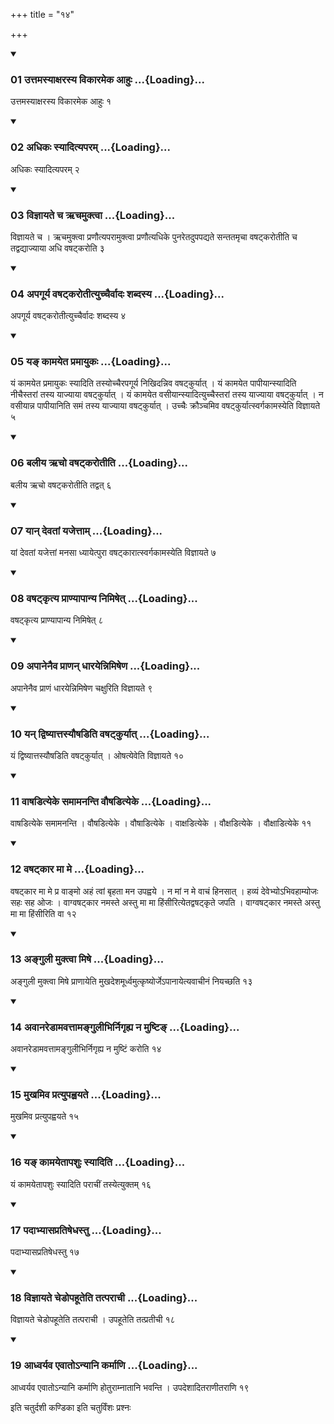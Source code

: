 +++
title = "१४"

+++

<div class="js_include" includetitle="true" newlevelforh1="3" unfilled="" url="/vedAH_yajuH/taittirIyam/sUtram/ApastambaH/shrautam/vishvAsa-prastutiH/24/14/01_uttamasyAxarasya_vikArameka_AhuH.md">
<details open><summary><h3>01 उत्तमस्याक्षरस्य विकारमेक आहुः ...{Loading}...</h3></summary>

उत्तमस्याक्षरस्य विकारमेक आहुः १
</details>
</div>

<div class="js_include collapsed" newlevelforh1="4" title="सर्वाष् टीकाः" url="/vedAH_yajuH/taittirIyam/sUtram/ApastambaH/shrautam/sarvASh_TIkAH/24/14/01_uttamasyAxarasya_vikArameka_AhuH.md"> </div>



<div class="js_include collapsed" newlevelforh1="4" title="मूलम्" url="/vedAH_yajuH/taittirIyam/sUtram/ApastambaH/shrautam/mUlam/24/14/01_uttamasyAxarasya_vikArameka_AhuH.md"> </div>


<div class="js_include" includetitle="true" newlevelforh1="3" unfilled="" url="/vedAH_yajuH/taittirIyam/sUtram/ApastambaH/shrautam/vishvAsa-prastutiH/24/14/02_adhikaH_syAdityaparam.md">
<details open><summary><h3>02 अधिकः स्यादित्यपरम् ...{Loading}...</h3></summary>

अधिकः स्यादित्यपरम् २
</details>
</div>

<div class="js_include collapsed" newlevelforh1="4" title="सर्वाष् टीकाः" url="/vedAH_yajuH/taittirIyam/sUtram/ApastambaH/shrautam/sarvASh_TIkAH/24/14/02_adhikaH_syAdityaparam.md"> </div>



<div class="js_include collapsed" newlevelforh1="4" title="मूलम्" url="/vedAH_yajuH/taittirIyam/sUtram/ApastambaH/shrautam/mUlam/24/14/02_adhikaH_syAdityaparam.md"> </div>


<div class="js_include" includetitle="true" newlevelforh1="3" unfilled="" url="/vedAH_yajuH/taittirIyam/sUtram/ApastambaH/shrautam/vishvAsa-prastutiH/24/14/03_vijnAyate_cha_RchamuktvA.md">
<details open><summary><h3>03 विज्ञायते च ऋचमुक्त्वा ...{Loading}...</h3></summary>

विज्ञायते च । ऋचमुक्त्वा प्रणौत्यपरामुक्त्वा प्रणौत्यधिके पुनरेतदुपपद्यते सन्ततमृचा वषट्करोतीति च तद्वद्याज्याया अधि वषट्करोति ३
</details>
</div>

<div class="js_include collapsed" newlevelforh1="4" title="सर्वाष् टीकाः" url="/vedAH_yajuH/taittirIyam/sUtram/ApastambaH/shrautam/sarvASh_TIkAH/24/14/03_vijnAyate_cha_RchamuktvA.md"> </div>



<div class="js_include collapsed" newlevelforh1="4" title="मूलम्" url="/vedAH_yajuH/taittirIyam/sUtram/ApastambaH/shrautam/mUlam/24/14/03_vijnAyate_cha_RchamuktvA.md"> </div>


<div class="js_include" includetitle="true" newlevelforh1="3" unfilled="" url="/vedAH_yajuH/taittirIyam/sUtram/ApastambaH/shrautam/vishvAsa-prastutiH/24/14/04_apagUrya_vaShaTkarotItyuchchairvAdaH_shabdasya.md">
<details open><summary><h3>04 अपगूर्य वषट्करोतीत्युच्चैर्वादः शब्दस्य ...{Loading}...</h3></summary>

अपगूर्य वषट्करोतीत्युच्चैर्वादः शब्दस्य ४
</details>
</div>

<div class="js_include collapsed" newlevelforh1="4" title="सर्वाष् टीकाः" url="/vedAH_yajuH/taittirIyam/sUtram/ApastambaH/shrautam/sarvASh_TIkAH/24/14/04_apagUrya_vaShaTkarotItyuchchairvAdaH_shabdasya.md"> </div>



<div class="js_include collapsed" newlevelforh1="4" title="मूलम्" url="/vedAH_yajuH/taittirIyam/sUtram/ApastambaH/shrautam/mUlam/24/14/04_apagUrya_vaShaTkarotItyuchchairvAdaH_shabdasya.md"> </div>


<div class="js_include" includetitle="true" newlevelforh1="3" unfilled="" url="/vedAH_yajuH/taittirIyam/sUtram/ApastambaH/shrautam/vishvAsa-prastutiH/24/14/05_ya~N_kAmayeta_pramAyukaH.md">
<details open><summary><h3>05 यङ् कामयेत प्रमायुकः ...{Loading}...</h3></summary>

यं कामयेत प्रमायुकः स्यादिति तस्योच्चैरपगूर्य निखिदन्निव वषट्कुर्यात् । यं कामयेत पापीयान्स्यादिति नीचैस्तरां तस्य याज्याया वषट्कुर्यात् । यं कामयेत वसीयान्स्यादित्युच्चैस्तरां तस्य याज्याया वषट्कुर्यात् । न वसीयान्न पापीयानिति समं तस्य याज्याया वषट्कुर्यात् । उच्चैः क्रौञ्चमिव वषट्कुर्यात्स्वर्गकामस्येति विज्ञायते ५
</details>
</div>

<div class="js_include collapsed" newlevelforh1="4" title="सर्वाष् टीकाः" url="/vedAH_yajuH/taittirIyam/sUtram/ApastambaH/shrautam/sarvASh_TIkAH/24/14/05_ya~N_kAmayeta_pramAyukaH.md"> </div>



<div class="js_include collapsed" newlevelforh1="4" title="मूलम्" url="/vedAH_yajuH/taittirIyam/sUtram/ApastambaH/shrautam/mUlam/24/14/05_ya~N_kAmayeta_pramAyukaH.md"> </div>


<div class="js_include" includetitle="true" newlevelforh1="3" unfilled="" url="/vedAH_yajuH/taittirIyam/sUtram/ApastambaH/shrautam/vishvAsa-prastutiH/24/14/06_balIya_Rcho_vaShaTkarotIti.md">
<details open><summary><h3>06 बलीय ऋचो वषट्करोतीति ...{Loading}...</h3></summary>

बलीय ऋचो वषट्करोतीति तद्वत् ६
</details>
</div>

<div class="js_include collapsed" newlevelforh1="4" title="सर्वाष् टीकाः" url="/vedAH_yajuH/taittirIyam/sUtram/ApastambaH/shrautam/sarvASh_TIkAH/24/14/06_balIya_Rcho_vaShaTkarotIti.md"> </div>



<div class="js_include collapsed" newlevelforh1="4" title="मूलम्" url="/vedAH_yajuH/taittirIyam/sUtram/ApastambaH/shrautam/mUlam/24/14/06_balIya_Rcho_vaShaTkarotIti.md"> </div>


<div class="js_include" includetitle="true" newlevelforh1="3" unfilled="" url="/vedAH_yajuH/taittirIyam/sUtram/ApastambaH/shrautam/vishvAsa-prastutiH/24/14/07_yAn_devatAM_yajettAm.md">
<details open><summary><h3>07 यान् देवतां यजेत्ताम् ...{Loading}...</h3></summary>

यां देवतां यजेत्तां मनसा ध्यायेत्पुरा वषट्कारात्स्वर्गकामस्येति विज्ञायते ७
</details>
</div>

<div class="js_include collapsed" newlevelforh1="4" title="सर्वाष् टीकाः" url="/vedAH_yajuH/taittirIyam/sUtram/ApastambaH/shrautam/sarvASh_TIkAH/24/14/07_yAn_devatAM_yajettAm.md"> </div>



<div class="js_include collapsed" newlevelforh1="4" title="मूलम्" url="/vedAH_yajuH/taittirIyam/sUtram/ApastambaH/shrautam/mUlam/24/14/07_yAn_devatAM_yajettAm.md"> </div>


<div class="js_include" includetitle="true" newlevelforh1="3" unfilled="" url="/vedAH_yajuH/taittirIyam/sUtram/ApastambaH/shrautam/vishvAsa-prastutiH/24/14/08_vaShaTkRtya_prANyApAnya_nimiShet.md">
<details open><summary><h3>08 वषट्कृत्य प्राण्यापान्य निमिषेत् ...{Loading}...</h3></summary>

वषट्कृत्य प्राण्यापान्य निमिषेत् ८
</details>
</div>

<div class="js_include collapsed" newlevelforh1="4" title="सर्वाष् टीकाः" url="/vedAH_yajuH/taittirIyam/sUtram/ApastambaH/shrautam/sarvASh_TIkAH/24/14/08_vaShaTkRtya_prANyApAnya_nimiShet.md"> </div>



<div class="js_include collapsed" newlevelforh1="4" title="मूलम्" url="/vedAH_yajuH/taittirIyam/sUtram/ApastambaH/shrautam/mUlam/24/14/08_vaShaTkRtya_prANyApAnya_nimiShet.md"> </div>


<div class="js_include" includetitle="true" newlevelforh1="3" unfilled="" url="/vedAH_yajuH/taittirIyam/sUtram/ApastambaH/shrautam/vishvAsa-prastutiH/24/14/09_apAnenaiva_prANan_dhArayennimiSheNa.md">
<details open><summary><h3>09 अपानेनैव प्राणन् धारयेन्निमिषेण ...{Loading}...</h3></summary>

अपानेनैव प्राणं धारयेन्निमिषेण चक्षुरिति विज्ञायते ९
</details>
</div>

<div class="js_include collapsed" newlevelforh1="4" title="सर्वाष् टीकाः" url="/vedAH_yajuH/taittirIyam/sUtram/ApastambaH/shrautam/sarvASh_TIkAH/24/14/09_apAnenaiva_prANan_dhArayennimiSheNa.md"> </div>



<div class="js_include collapsed" newlevelforh1="4" title="मूलम्" url="/vedAH_yajuH/taittirIyam/sUtram/ApastambaH/shrautam/mUlam/24/14/09_apAnenaiva_prANan_dhArayennimiSheNa.md"> </div>


<div class="js_include" includetitle="true" newlevelforh1="3" unfilled="" url="/vedAH_yajuH/taittirIyam/sUtram/ApastambaH/shrautam/vishvAsa-prastutiH/24/14/10_yan_dviShyAttasyauShaDiti_vaShaTkuryAt.md">
<details open><summary><h3>10 यन् द्विष्यात्तस्यौषडिति वषट्कुर्यात् ...{Loading}...</h3></summary>

यं द्विष्यात्तस्यौषडिति वषट्कुर्यात् । ओषत्येवेति विज्ञायते १०
</details>
</div>

<div class="js_include collapsed" newlevelforh1="4" title="सर्वाष् टीकाः" url="/vedAH_yajuH/taittirIyam/sUtram/ApastambaH/shrautam/sarvASh_TIkAH/24/14/10_yan_dviShyAttasyauShaDiti_vaShaTkuryAt.md"> </div>



<div class="js_include collapsed" newlevelforh1="4" title="मूलम्" url="/vedAH_yajuH/taittirIyam/sUtram/ApastambaH/shrautam/mUlam/24/14/10_yan_dviShyAttasyauShaDiti_vaShaTkuryAt.md"> </div>


<div class="js_include" includetitle="true" newlevelforh1="3" unfilled="" url="/vedAH_yajuH/taittirIyam/sUtram/ApastambaH/shrautam/vishvAsa-prastutiH/24/14/11_vAShaDityeke_samAmananti_vauShaDityeke.md">
<details open><summary><h3>11 वाषडित्येके समामनन्ति वौषडित्येके ...{Loading}...</h3></summary>

वाषडित्येके समामनन्ति । वौषडित्येके । वौषाडित्येके । वाक्षडित्येके । वौक्षडित्येके । वौक्षाडित्येके ११
</details>
</div>

<div class="js_include collapsed" newlevelforh1="4" title="सर्वाष् टीकाः" url="/vedAH_yajuH/taittirIyam/sUtram/ApastambaH/shrautam/sarvASh_TIkAH/24/14/11_vAShaDityeke_samAmananti_vauShaDityeke.md"> </div>



<div class="js_include collapsed" newlevelforh1="4" title="मूलम्" url="/vedAH_yajuH/taittirIyam/sUtram/ApastambaH/shrautam/mUlam/24/14/11_vAShaDityeke_samAmananti_vauShaDityeke.md"> </div>


<div class="js_include" includetitle="true" newlevelforh1="3" unfilled="" url="/vedAH_yajuH/taittirIyam/sUtram/ApastambaH/shrautam/vishvAsa-prastutiH/24/14/12_vaShaTkAra_mA_me.md">
<details open><summary><h3>12 वषट्कार मा मे ...{Loading}...</h3></summary>

वषट्कार मा मे प्र वाङ्मो अहं त्वां बृहता मन उपह्वये । न मां न मे वाचं हिनसात् । हव्यं देवेभ्योऽभिवहाम्योजः सहः सह ओजः । वाग्वषट्कार नमस्ते अस्तु मा मा हिंसीरित्येतद्वषट्कृते जपति । वाग्वषट्कार नमस्ते अस्तु मा मा हिंसीरिति वा १२
</details>
</div>

<div class="js_include collapsed" newlevelforh1="4" title="सर्वाष् टीकाः" url="/vedAH_yajuH/taittirIyam/sUtram/ApastambaH/shrautam/sarvASh_TIkAH/24/14/12_vaShaTkAra_mA_me.md"> </div>



<div class="js_include collapsed" newlevelforh1="4" title="मूलम्" url="/vedAH_yajuH/taittirIyam/sUtram/ApastambaH/shrautam/mUlam/24/14/12_vaShaTkAra_mA_me.md"> </div>


<div class="js_include" includetitle="true" newlevelforh1="3" unfilled="" url="/vedAH_yajuH/taittirIyam/sUtram/ApastambaH/shrautam/vishvAsa-prastutiH/24/14/13_angulI_muktvA_miShe.md">
<details open><summary><h3>13 अङ्गुली मुक्त्वा मिषे ...{Loading}...</h3></summary>

अङ्गुली मुक्त्वा मिषे प्राणायेति मुखदेशमूर्ध्वमुत्कृष्योर्जेऽपानायेत्यवाचीनं नियच्छति १३
</details>
</div>

<div class="js_include collapsed" newlevelforh1="4" title="सर्वाष् टीकाः" url="/vedAH_yajuH/taittirIyam/sUtram/ApastambaH/shrautam/sarvASh_TIkAH/24/14/13_angulI_muktvA_miShe.md"> </div>



<div class="js_include collapsed" newlevelforh1="4" title="मूलम्" url="/vedAH_yajuH/taittirIyam/sUtram/ApastambaH/shrautam/mUlam/24/14/13_angulI_muktvA_miShe.md"> </div>


<div class="js_include" includetitle="true" newlevelforh1="3" unfilled="" url="/vedAH_yajuH/taittirIyam/sUtram/ApastambaH/shrautam/vishvAsa-prastutiH/24/14/14_avAnareDAmavattAmangulIbhirnigRhya_na_muShTi~N.md">
<details open><summary><h3>14 अवानरेडामवत्तामङ्गुलीभिर्निगृह्य न मुष्टिङ् ...{Loading}...</h3></summary>

अवानरेडामवत्तामङ्गुलीभिर्निगृह्य न मुष्टिं करोति १४
</details>
</div>

<div class="js_include collapsed" newlevelforh1="4" title="सर्वाष् टीकाः" url="/vedAH_yajuH/taittirIyam/sUtram/ApastambaH/shrautam/sarvASh_TIkAH/24/14/14_avAnareDAmavattAmangulIbhirnigRhya_na_muShTi~N.md"> </div>



<div class="js_include collapsed" newlevelforh1="4" title="मूलम्" url="/vedAH_yajuH/taittirIyam/sUtram/ApastambaH/shrautam/mUlam/24/14/14_avAnareDAmavattAmangulIbhirnigRhya_na_muShTi~N.md"> </div>


<div class="js_include" includetitle="true" newlevelforh1="3" unfilled="" url="/vedAH_yajuH/taittirIyam/sUtram/ApastambaH/shrautam/vishvAsa-prastutiH/24/14/15_mukhamiva_pratyupahvayate.md">
<details open><summary><h3>15 मुखमिव प्रत्युपह्वयते ...{Loading}...</h3></summary>

मुखमिव प्रत्युपह्वयते १५
</details>
</div>

<div class="js_include collapsed" newlevelforh1="4" title="सर्वाष् टीकाः" url="/vedAH_yajuH/taittirIyam/sUtram/ApastambaH/shrautam/sarvASh_TIkAH/24/14/15_mukhamiva_pratyupahvayate.md"> </div>



<div class="js_include collapsed" newlevelforh1="4" title="मूलम्" url="/vedAH_yajuH/taittirIyam/sUtram/ApastambaH/shrautam/mUlam/24/14/15_mukhamiva_pratyupahvayate.md"> </div>


<div class="js_include" includetitle="true" newlevelforh1="3" unfilled="" url="/vedAH_yajuH/taittirIyam/sUtram/ApastambaH/shrautam/vishvAsa-prastutiH/24/14/16_ya~N_kAmayetApashuH_syAditi.md">
<details open><summary><h3>16 यङ् कामयेतापशुः स्यादिति ...{Loading}...</h3></summary>

यं कामयेतापशुः स्यादिति पराचीं तस्येत्युक्तम् १६
</details>
</div>

<div class="js_include collapsed" newlevelforh1="4" title="सर्वाष् टीकाः" url="/vedAH_yajuH/taittirIyam/sUtram/ApastambaH/shrautam/sarvASh_TIkAH/24/14/16_ya~N_kAmayetApashuH_syAditi.md"> </div>



<div class="js_include collapsed" newlevelforh1="4" title="मूलम्" url="/vedAH_yajuH/taittirIyam/sUtram/ApastambaH/shrautam/mUlam/24/14/16_ya~N_kAmayetApashuH_syAditi.md"> </div>


<div class="js_include" includetitle="true" newlevelforh1="3" unfilled="" url="/vedAH_yajuH/taittirIyam/sUtram/ApastambaH/shrautam/vishvAsa-prastutiH/24/14/17_padAbhyAsapratiShedhastu.md">
<details open><summary><h3>17 पदाभ्यासप्रतिषेधस्तु ...{Loading}...</h3></summary>

पदाभ्यासप्रतिषेधस्तु १७
</details>
</div>

<div class="js_include collapsed" newlevelforh1="4" title="सर्वाष् टीकाः" url="/vedAH_yajuH/taittirIyam/sUtram/ApastambaH/shrautam/sarvASh_TIkAH/24/14/17_padAbhyAsapratiShedhastu.md"> </div>



<div class="js_include collapsed" newlevelforh1="4" title="मूलम्" url="/vedAH_yajuH/taittirIyam/sUtram/ApastambaH/shrautam/mUlam/24/14/17_padAbhyAsapratiShedhastu.md"> </div>


<div class="js_include" includetitle="true" newlevelforh1="3" unfilled="" url="/vedAH_yajuH/taittirIyam/sUtram/ApastambaH/shrautam/vishvAsa-prastutiH/24/14/18_vijnAyate_cheDopahUteti_tatparAchI.md">
<details open><summary><h3>18 विज्ञायते चेडोपहूतेति तत्पराची ...{Loading}...</h3></summary>

विज्ञायते चेडोपहूतेति तत्पराची । उपहूतेति तत्प्रतीची १८
</details>
</div>

<div class="js_include collapsed" newlevelforh1="4" title="सर्वाष् टीकाः" url="/vedAH_yajuH/taittirIyam/sUtram/ApastambaH/shrautam/sarvASh_TIkAH/24/14/18_vijnAyate_cheDopahUteti_tatparAchI.md"> </div>



<div class="js_include collapsed" newlevelforh1="4" title="मूलम्" url="/vedAH_yajuH/taittirIyam/sUtram/ApastambaH/shrautam/mUlam/24/14/18_vijnAyate_cheDopahUteti_tatparAchI.md"> </div>


<div class="js_include" includetitle="true" newlevelforh1="3" unfilled="" url="/vedAH_yajuH/taittirIyam/sUtram/ApastambaH/shrautam/vishvAsa-prastutiH/24/14/19_Adhvaryava_evAto-nyAni_karmANi.md">
<details open><summary><h3>19 आध्वर्यव एवातोऽन्यानि कर्माणि ...{Loading}...</h3></summary>

आध्वर्यव एवातोऽन्यानि कर्माणि होतुराम्नातानि भवन्ति । उपदेशादितराणीतराणि १९
</details>
</div>

<div class="js_include collapsed" newlevelforh1="4" title="सर्वाष् टीकाः" url="/vedAH_yajuH/taittirIyam/sUtram/ApastambaH/shrautam/sarvASh_TIkAH/24/14/19_Adhvaryava_evAto-nyAni_karmANi.md"> </div>



<div class="js_include collapsed" newlevelforh1="4" title="मूलम्" url="/vedAH_yajuH/taittirIyam/sUtram/ApastambaH/shrautam/mUlam/24/14/19_Adhvaryava_evAto-nyAni_karmANi.md"> </div>





  
इति चतुर्दशी कण्डिका 
इति चतुर्विंशः प्रश्नः 